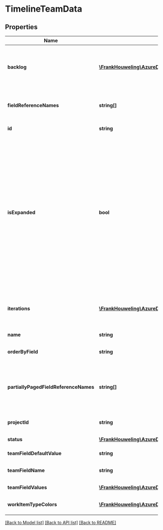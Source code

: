 # TimelineTeamData

## Properties
Name | Type | Description | Notes
------------ | ------------- | ------------- | -------------
**backlog** | [**\FrankHouweling\AzureDevOpsClient\Work\Model\BacklogLevel**](BacklogLevel.md) | Backlog matching the mapped backlog associated with this team. | [optional] 
**fieldReferenceNames** | **string[]** | The field reference names of the work item data | [optional] 
**id** | **string** | The id of the team | [optional] 
**isExpanded** | **bool** | Was iteration and work item data retrieved for this team. &lt;remarks&gt; Teams with IsExpanded false have not had their iteration, work item, and field related data queried and will never contain this data. If true then these items are queried and, if there are items in the queried range, there will be data. &lt;/remarks&gt; | [optional] 
**iterations** | [**\FrankHouweling\AzureDevOpsClient\Work\Model\TimelineTeamIteration[]**](TimelineTeamIteration.md) | The iteration data, including the work items, in the queried date range. | [optional] 
**name** | **string** | The name of the team | [optional] 
**orderByField** | **string** | The order by field name of this team | [optional] 
**partiallyPagedFieldReferenceNames** | **string[]** | The field reference names of the partially paged work items, such as ID, WorkItemType | [optional] 
**projectId** | **string** | The project id the team belongs team | [optional] 
**status** | [**\FrankHouweling\AzureDevOpsClient\Work\Model\TimelineTeamStatus**](TimelineTeamStatus.md) | Status for this team. | [optional] 
**teamFieldDefaultValue** | **string** | The team field default value | [optional] 
**teamFieldName** | **string** | The team field name of this team | [optional] 
**teamFieldValues** | [**\FrankHouweling\AzureDevOpsClient\Work\Model\TeamFieldValue[]**](TeamFieldValue.md) | The team field values | [optional] 
**workItemTypeColors** | [**\FrankHouweling\AzureDevOpsClient\Work\Model\WorkItemColor[]**](WorkItemColor.md) | Colors for the work item types. | [optional] 

[[Back to Model list]](../README.md#documentation-for-models) [[Back to API list]](../README.md#documentation-for-api-endpoints) [[Back to README]](../README.md)


